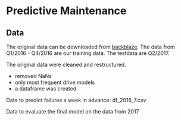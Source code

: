 # Predictive Maintenance


## Data 

The original data can be downloaded from [backblaze](https://www.backblaze.com/b2/hard-drive-test-data.html). The data from Q1/2016 - Q4/2016 are our training data. The testdata are Q2/2017.

The original data were cleaned and restructured.

* removed NaNs
* only most frequent drive models
* a dataframe was created


Data to predict failures a week in advance: df_2016_7.csv

Data to evaluate the final model on the data from 2017
